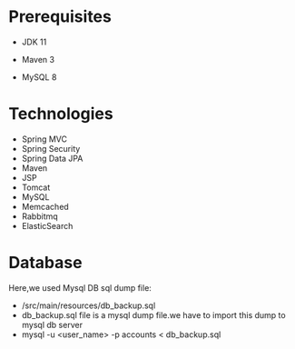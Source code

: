 # **Prerequisites**
- JDK 11

- Maven 3

- MySQL 8

# **Technologies**
- Spring MVC
- Spring Security
- Spring Data JPA
- Maven
- JSP
- Tomcat
- MySQL
- Memcached
- Rabbitmq
- ElasticSearch

# **Database**

Here,we used Mysql DB sql dump file:

- /src/main/resources/db_backup.sql
- db_backup.sql file is a mysql dump file.we have to import this dump to mysql db server
- mysql -u <user_name> -p accounts < db_backup.sql